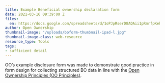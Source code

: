 ```yaml
---
title: Example Beneficial ownership declaration form
date: 2021-03-16 09:39:00 Z
files:
  en: https://docs.google.com/spreadsheets/d/1oPJpRserD8AQAii1pRmrfpKekVqgwpM6Dl-kfybpD3o/edit#gid=1777743984
author: Open Ownership
thumbnail-image: "/uploads/boform-thumbnail-ipad-l.jpg"
thumbnail-image-class: web-resource
resource_type: Tools
tags:
- sufficient detail
---
```


OO’s example disclosure form was made to demonstrate good practice in form design for collecting structured BO data in line with the [Open Ownership Principles (OO Principles)](https://www.openownership.org/principles/).